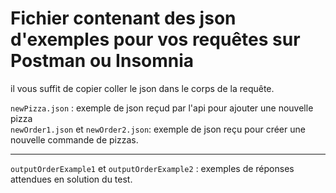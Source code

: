 # Fichier contenant des json d'exemples pour vos requêtes sur Postman ou Insomnia

il vous suffit de copier coller le json dans le corps de la requête.

`newPizza.json` : exemple de json reçud par l'api pour ajouter une nouvelle pizza <br>
`newOrder1.json` et `newOrder2.json`: exemple de json reçu pour créer une nouvelle commande de pizzas. 
<br>

---
`outputOrderExample1` et `outputOrderExample2` : exemples de réponses attendues en solution du test.
